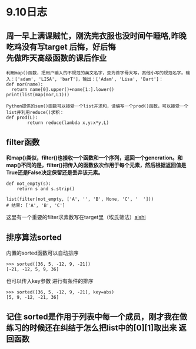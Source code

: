 9.10日志
====
周一早上满课贼忙，刚洗完衣服也没时间午睡咯,昨晚吃鸡没有写target 后悔，好后悔<br>
先做昨天高级函数的课后作业
-----
```
利用map()函数，把用户输入的不规范的英文名字，变为首字母大写，其他小写的规范名字。输入：['adam', 'LISA', 'barT']，输出：['Adam', 'Lisa', 'Bart']：
def nor(name):
  return name[0].upper()+name[1:].lower()
print(list(map(nor,L1)))
```
```
Python提供的sum()函数可以接受一个list并求和，请编写一个prod()函数，可以接受一个list并利用reduce()求积：
def prod(L):
        return reduce(lambda x,y:x*y,L)
```
filter函数
----
**和map()类似，filter()也接收一个函数和一个序列，返回一个generation。和map()不同的是，filter()把传入的函数依次作用于每个元素，然后根据返回值是True还是False决定保留还是丢弃该元素。**
```
def not_empty(s):
    return s and s.strip()

list(filter(not_empty, ['A', '', 'B', None, 'C', '  ']))
# 结果: ['A', 'B', 'C']

```
这里有一个重要的filter求素数写在target里（埃氏筛法）[aishi](https://github.com/justabugg/target/blob/master/python/python.md)

排序算法sorted
----
内置的sorted函数可以自动排序
```
>>> sorted([36, 5, -12, 9, -21])
[-21, -12, 5, 9, 36]
```
也可以传入key参数 进行有条件的排序
```
>>> sorted([36, 5, -12, 9, -21], key=abs)
[5, 9, -12, -21, 36]
```
**记住 sorted是作用于列表中每一个成员，刚才我在做练习的时候还在纠结于怎么把list中的[0][1]取出来**
返回函数
------

